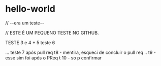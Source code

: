 # hello-world
// --era um teste--

// ESTE É UM PEQUENO TESTE NO GITHUB.

TESTE 3 e 4 + 5
teste 6

...
teste 7 após pull req
t8 - mentira, esqueci de concluir o pull req
..
t9 - esse sim foi após o PReq
t 10 - so p confirmar
